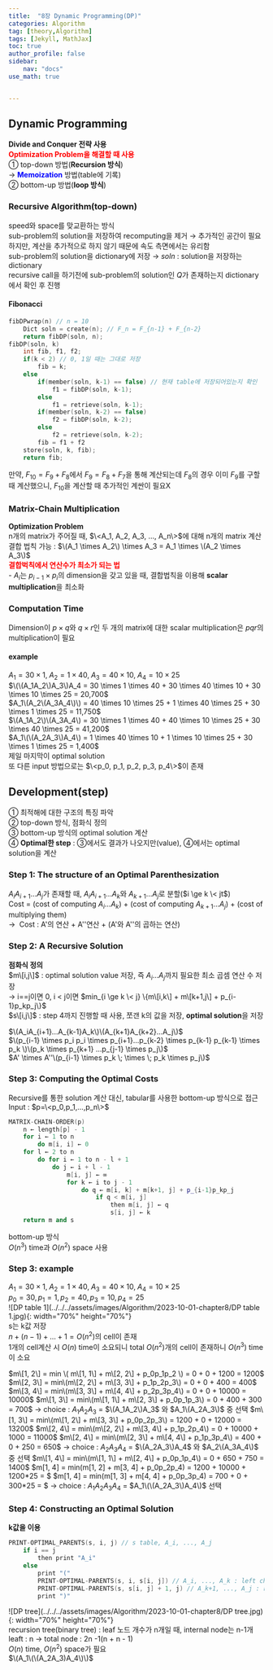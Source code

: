 ```yaml
---
title:  "8장 Dynamic Programming(DP)"
categories: Algorithm
tag: [theory,Algorithm]
tags: [Jekyll, MathJax]
toc: true
author_profile: false
sidebar:
    nav: "docs"
use_math: true


---
```


## Dynamic Programming

**Divide and Conquer 전략 사용**   
<span style='color:red'>**Optimization Problem을 해결할 때 사용**</span>   
① top-down 방법(**Recursion 방식**)   
 &rarr; <span style='color:blue'>**Memoization**</span> 방법(table에 기록)   
② bottom-up 방법(**loop 방식**)   

### Recursive Algorithm(top-down)

speed와 space를 맞교환하는 방식   
sub-problem의 solution을 저장하여 recomputing을 제거 &rarr; 추가적인 공간이 필요하지만, 계산을 추가적으로 하지 않기 때문에 속도 측면에서는 유리함   
sub-problem의 solution을 dictionary에 저장 &rarr; $soln$ : solution을 저장하는 dictionary   
recursive call을 하기전에 sub-problem의 solution인 $Q$가 존재하는지 dictionary에서 확인 후 진행   

#### Fibonacci

```c++
fibDPwrap(n) // n = 10
    Dict soln = create(n); // F_n = F_{n-1} + F_{n-2}
	return fibDP(soln, n);
fibDP(soln, k)
    int fib, f1, f2;
	if(k < 2) // 0, 1일 때는 그대로 저장
        fib = k;
	else 
        if(member(soln, k-1) == false) // 현재 table에 저장되어있는지 확인
        	f1 = fibDP(soln, k-1);
		else
            f1 = retrieve(soln, k-1);
		if(member(soln, k-2) == false)
            f2 = fibDP(soln, k-2);
		else
            f2 = retrieve(soln, k-2);
		fib = f1 + f2
	store(soln, k, fib);
	return fib;

```

만약, $F_{10} = F_9 + F_8$에서 $F_9 = F_8 + F_7$을 통해 계산되는데 $F_8$의 경우 이미 $F_9$를 구할 때 계산했으니, $F_{10}$을 계산할 때 추가적인 계싼이 필요X   

### Matrix-Chain Multiplication

**Optimization Problem**   
n개의 matrix가 주어질 때, $\<A_1, A_2, A_3, ..., A_n\>$에 대해 n개의 matrix 계산   
결합 법칙 가능 : $\(A_1 \times A_2\) \times A_3 = A_1 \times \(A_2 \times A_3\)$   
<span style='color:red'>**결합벅칙에서 연산수가 최소가 되는 법**</span>   
\- $A_i$는 $p_{i-1} \times p_i$의 dimension을 갖고 있을 때, 결합법칙을 이용해 **scalar multiplication**을 최소화   

### Computation Time

Dimension이 $p \times q$와 $q \times r$인 두 개의 matrix에 대한 scalar multiplication은 $pqr$의 multiplication이 필요    

#### example

$A_1 = 30 \times 1, \; A_2 = 1 \times 40, \; A_3 = 40 \times 10, \; A_4 = 10 \times 25$    
$\(\(A_1A_2\)A_3\)A_4 = 30 \times 1 \times 40 + 30 \times 40 \times 10 + 30 \times 10 \times 25 = 20,700$    
$A_1\(A_2\(A_3A_4\)\) = 40 \times 10 \times 25 + 1 \times 40 \times 25 + 30 \times 1 \times 25 = 11,750$    
$\(A_1A_2\)\(A_3A_4\) = 30 \times 1 \times 40 + 40 \times 10 \times 25 + 30 \times 40 \times 25 = 41,200$    
$A_1\(\(A_2A_3\)A_4\) = 1 \times 40 \times 10 + 1 \times 10 \times 25 + 30 \times 1 \times 25 = 1,400$   
제일 마지막이 optimal solution   
또 다른 input 방법으로는 $\<p_0, p_1, p_2, p_3, p_4\>$이 존재   

## Development(step)

① 최적해에 대한 구조의 특징 파악   
② top-down 방식, 점화식 정의   
③ bottom-up 방식의 optimal solution 계산   
④ **Optimal한 step** : ③에서도 결과가 나오지만(value),  ④에서는 optimal solution을 계산   

### Step 1: The structure of an Optimal Parenthesization

$A_iA_{i+1}...A_j$가 존재할 때, $A_iA_{i+1}...A_k$와 $A_{k+1}...A_j$로 분할($i \ge k \< jt$)   
Cost = (cost of computing $A_i...A_k$) + (cost of computing $A_{k+1}...A_j$) + (cost of multiplying them)   
&rarr;   Cost : A'의 연산 + A''연산 + (A'와 A''의 곱하는 연산)   

### Step 2: A Recursive Solution

**점화식 정의**   
$m\[i,j\]$ : optimal solution value 저장, 즉 $A_i...A_j$까지 필요한 최소 곱셈 연산 수 저장   
&rarr; i==j이면 0, i < j이면 $min_{i \ge k \< j} \{m\[i,k\] + m\[k+1,j\] + p_{i-1}p_kp_j\}$   
$s\[i,j\]$ : step 4까지 진행할 때 사용, 쪼갠 k의 값을 저장, **optimal solution**을 저장   

$\(A_iA_{i+1}...A_{k-1}A_k\)\(A_{k+1}A_{k+2}...A_j\)$      
$\(p_{i-1} \times p_i p_i \times p_{i+1}...p_{k-2} \times p_{k-1} p_{k-1} \times p_k \)\(p_k \times p_{k+1} ...p_{j-1} \times p_j\)$   
$A' \times A''\(p_{i-1} \times p_k \; \times \; p_k \times p_j\)$

### Step 3: Computing the Optimal Costs

Recursive를 통한 solution 계산 대신, tabular를 사용한 bottom-up 방식으로 접근   
Input : $p=\<p_0,p_1,...,p_n\>$   

```c++
MATRIX-CHAIN-ORDER(p)
    n ← length[p] - 1
    for i ← 1 to n
        do m[i, i] ← 0
	for l ← 2 to n
        do for i ← 1 to n - l + 1
            do j ← i + l - 1
                m[i, j] ← ∞
            	for k ← i to j - 1
                    do q ← m[i, k] + m[k+1, j] + p_{i-1}p_kp_j
                        if q < m[i, j]
                            then m[i, j] ← q
                            s[i, j] ← k
	return m and s
```

bottom-up 방식   
$O(n^3)$ time과 $O(n^2)$ space 사용   

### Step 3: example

$A_1 = 30 \times 1, \; A_2 = 1 \times 40, \; A_3 = 40 \times 10, \; A_4 = 10 \times 25$    
$p_0 = 30, p_1 = 1, p_2 = 40, p_3 = 10, p_4 = 25$    
![DP table 1](../../../assets/images/Algorithm/2023-10-01-chapter8/DP table 1.jpg){: width="70%" height="70%"}   
s는 k값 저장   
$n+(n-1)+...+1 = O(n^2)$의 cell이 존재   
1개의 cell계산 시 $O(n)$ time이 소요되니 total $O(n^2)$개의 cell이 존재하니 $O(n^3)$ time이 소요   

$m\[1, 2\] = min \( m\[1, 1\] + m\[2, 2\] + p_0p_1p_2 \) = 0 + 0 + 1200 = 1200$
$m\[2, 3\] = min\(m\[2, 2\] + m\[3, 3\] + p_1p_2p_3\) = 0 + 0 + 400 = 400$
$m\[3, 4\] = min\(m\[3, 3\] + m\[4, 4\] + p_2p_3p_4\) = 0 + 0 + 10000 = 10000$
$m\[1, 3\] = min\(m\[1, 1\] + m\[2, 3\] + p_0p_1p_3\) = 0 + 400 + 300 = 700$
&rarr; choice : $A_1A_2A_3$ = $\(A_1A_2\)A_3$ 와 $A_1\(A_2A_3\)$ 중 선택
$m\[1, 3\] = min\(m\[1, 2\] + m\[3, 3\] + p_0p_2p_3\) = 1200 + 0 + 12000 = 13200$
$m\[2, 4\] = min\(m\[2, 2\] + m\[3, 4\] + p_1p_2p_4\) = 0 + 10000 + 1000 = 11000$
$m\[2, 4\] = min\(m\[2, 3\] + m\[4, 4\] + p_1p_3p_4\) = 400 + 0 + 250 = 650$
&rarr; choice : $A_2A_3A_4$ = $\(A_2A_3\)A_4$ 와 $A_2\(A_3A_4\)$ 중 선택
$m\[1, 4\] = min\(m\[1, 1\] + m\[2, 4\] + p_0p_1p_4\) = 0 + 650 + 750 = 1400$
$m\[1, 4\] = min\(m\[1, 2\] + m\[3, 4\] + p_0p_2p_4\) = 1200 + 10000 + 1200\*25 = $
$m\[1, 4\] = min\(m\[1, 3\] + m\[4, 4\] + p_0p_3p_4\) = 700 + 0 + 300\*25 = $
&rarr; choice : $A_1A_2A_3A_4$ = $A_1\(\(A_2A_3\)A_4\)$ 선택   

### Step 4: Constructing an Optimal Solution

**k값을 이용**   

```c++
PRINT-OPTIMAL_PARENTS(s, i, j) // s table, A_i, ..., A_j
    if i == j
        then print "A_i"
	else
        print "("
        PRINT-OPTIMAL-PARENTS(s, i, s[i, j]) // A_i, ..., A_k : left child
        PRINT-OPTIMAL-PARENTS(s, s[i, j] + 1, j) // A_k+1, ..., A_j : right child
        print ")"
```

![DP tree](../../../assets/images/Algorithm/2023-10-01-chapter8/DP tree.jpg){: width="70%" height="70%"}   
recursion tree(binary tree) : leaf 노드 개수가 n개일 때, internal node는 n-1개   
leaft : n &rarr; total node : 2n -1(n + n - 1)   
$O(n)$ time, $O(n^2)$ space가 필요   
$\(A_1\(\(A_2A_3)A_4\)\)$   
